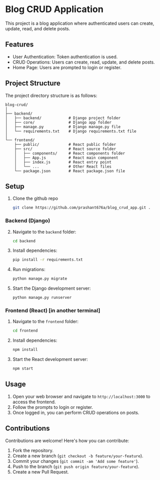 # Blog CRUD Application

This project is a blog application where authenticated users can create, update, read, and delete posts.

## Features

- User Authentication: Token authentication is used.
- CRUD Operations: Users can create, read, update, and delete posts.
- Home Page: Users are prompted to login or register.

## Project Structure

The project directory structure is as follows:

```
blog-crud/
│
├── backend/
│   ├── backend/            # Django project folder
│   ├── core/               # Django app folder
│   ├── manage.py           # Django manage.py file
│   └── requirements.txt    # Django requirements.txt file
│
└── frontend/
    ├── public/             # React public folder
    ├── src/                # React source folder
    │   ├── components/     # React components folder
    │   ├── App.js          # React main component
    │   ├── index.js        # React entry point
    │   └── ...             # Other React files
    └── package.json        # React package.json file
```


## Setup

1. Clone the github repo

    ```bash
    git clone https://github.com/prashant676a/blog_crud_app.git .
    ```

### Backend (Django)

2. Navigate to the `backend` folder:

    ```bash
    cd backend
    ```

3. Install dependencies:

    ```bash
    pip install -r requirements.txt
    ```

4. Run migrations:

    ```bash
    python manage.py migrate
    ```

5. Start the Django development server:

    ```bash
    python manage.py runserver
    ```

### Frontend (React) [in another terminal]

1. Navigate to the `frontend` folder:

    ```bash
    cd frontend
    ```

2. Install dependencies:

    ```bash
    npm install
    ```

3. Start the React development server:

    ```bash
    npm start
    ```

## Usage

1. Open your web browser and navigate to `http://localhost:3000` to access the frontend.
2. Follow the prompts to login or register.
3. Once logged in, you can perform CRUD operations on posts.


## Contributions
Contributions are welcome! Here's how you can contribute:

1. Fork the repository.
2. Create a new branch (`git checkout -b feature/your-feature`).
3. Commit your changes (`git commit -am 'Add some feature'`).
4. Push to the branch (`git push origin feature/your-feature`).
5. Create a new Pull Request.